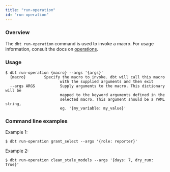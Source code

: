 ```yaml
---
title: "run-operation"
id: "run-operation"
---
```


### Overview

The `dbt run-operation` command is used to invoke a macro. For usage information, consult the docs on [operations](hooks-operations#operations).

### Usage
```
$ dbt run-operation {macro} --args '{args}'
  {macro}        Specify the macro to invoke. dbt will call this macro
                        with the supplied arguments and then exit
  --args ARGS           Supply arguments to the macro. This dictionary will be
                        mapped to the keyword arguments defined in the
                        selected macro. This argument should be a YAML string,
                        eg. '{my_variable: my_value}'
```
### Command line examples

Example 1:

`$ dbt run-operation grant_select --args '{role: reporter}'`

Example 2:

`$ dbt run-operation clean_stale_models --args '{days: 7, dry_run: True}'`

